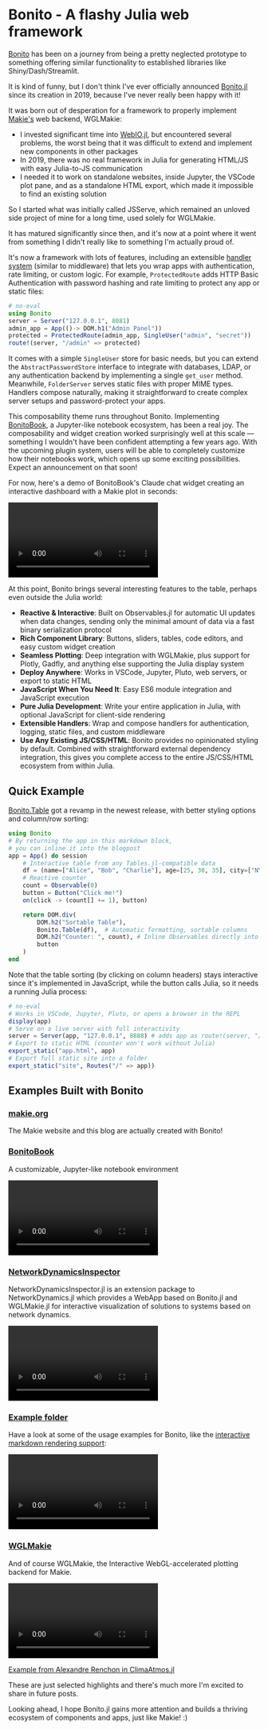 # Bonito - A flashy Julia web framework

[Bonito](https://github.com/SimonDanisch/Bonito.jl) has been on a journey from being a pretty neglected prototype to something offering similar functionality to established libraries like Shiny/Dash/Streamlit.

It is kind of funny, but I don't think I've ever officially announced [Bonito.jl](https://github.com/SimonDanisch/Bonito.jl) since its creation in 2019, because I've never really been happy with it!

It was born out of desperation for a framework to properly implement [Makie's](https://makie.org/) web backend, WGLMakie:

* I invested significant time into [WebIO.jl](https://github.com/JuliaGizmos/WebIO.jl), but encountered several problems, the worst being that it was difficult to extend and implement new components in other packages
* In 2019, there was no real framework in Julia for generating HTML/JS with easy Julia-to-JS communication
* I needed it to work on standalone websites, inside Jupyter, the VSCode plot pane, and as a standalone HTML export, which made it impossible to find an existing solution

So I started what was initially called JSServe, which remained an unloved side project of mine for a long time, used solely for WGLMakie.

It has matured significantly since then, and it's now at a point where it went from something I didn't really like to something I'm actually proud of.

It's now a framework with lots of features, including an extensible [handler system](https://simondanisch.github.io/Bonito.jl/stable/handlers.html) (similar to middleware) that lets you wrap apps with authentication, rate limiting, or custom logic. For example, `ProtectedRoute` adds HTTP Basic Authentication with password hashing and rate limiting to protect any app or static files:

```julia
# no-eval
using Bonito
server = Server("127.0.0.1", 8081)
admin_app = App(()-> DOM.h1("Admin Panel"))
protected = ProtectedRoute(admin_app, SingleUser("admin", "secret"))
route!(server, "/admin" => protected)
```

It comes with a simple `SingleUser` store for basic needs, but you can extend the `AbstractPasswordStore` interface to integrate with databases, LDAP, or any authentication backend by implementing a single `get_user` method. Meanwhile, `FolderServer` serves static files with proper MIME types. Handlers compose naturally, making it straightforward to create complex server setups and password-protect your apps.

This composability theme runs throughout Bonito. Implementing [BonitoBook](https://bonitobook.org), a Jupyter-like notebook ecosystem, has been a real joy. The composability and widget creation worked surprisingly well at this scale — something I wouldn't have been confident attempting a few years ago. With the upcoming plugin system, users will be able to completely customize how their notebooks work, which opens up some exciting possibilities. Expect an announcement on that soon!

For now, here's a demo of BonitoBook's Claude chat widget creating an interactive dashboard with a Makie plot in seconds:

![bonitobook](./images/ai-demo.mp4)

At this point, Bonito brings several interesting features to the table, perhaps even outside the Julia world:

- **Reactive & Interactive**: Built on Observables.jl for automatic UI updates when data changes, sending only the minimal amount of data via a fast binary serialization protocol
- **Rich Component Library**: Buttons, sliders, tables, code editors, and easy custom widget creation
- **Seamless Plotting**: Deep integration with WGLMakie, plus support for Plotly, Gadfly, and anything else supporting the Julia display system
- **Deploy Anywhere**: Works in VSCode, Jupyter, Pluto, web servers, or export to static HTML
- **JavaScript When You Need It**: Easy ES6 module integration and JavaScript execution
- **Pure Julia Development**: Write your entire application in Julia, with optional JavaScript for client-side rendering
- **Extensible Handlers**: Wrap and compose handlers for authentication, logging, static files, and custom middleware
- **Use Any Existing JS/CSS/HTML**: Bonito provides no opinionated styling by default. Combined with straightforward external dependency integration, this gives you complete access to the entire JS/CSS/HTML ecosystem from within Julia.


## Quick Example

[Bonito.Table](https://simondanisch.github.io/Bonito.jl/stable/widgets.html#Bonito.Table-widgets) got a revamp in the newest release, with better styling options and column/row sorting:

```julia
using Bonito
# By returning the app in this markdown block,
# you can inline it into the blogpost
app = App() do session
    # Interactive table from any Tables.jl-compatible data
    df = (name=["Alice", "Bob", "Charlie"], age=[25, 30, 35], city=["NYC", "LA", "Chicago"])
    # Reactive counter
    count = Observable(0)
    button = Button("Click me!")
    on(click -> (count[] += 1), button)

    return DOM.div(
        DOM.h2("Sortable Table"),
        Bonito.Table(df),  # Automatic formatting, sortable columns
        DOM.h2("Counter: ", count), # Inline Observables directly into DOM
        button
    )
end
```

Note that the table sorting (by clicking on column headers) stays interactive since it's implemented in JavaScript, while the button calls Julia, so it needs a running Julia process:
```julia
# no-eval
# Works in VSCode, Jupyter, Pluto, or opens a browser in the REPL
display(app)
# Serve on a live server with full interactivity
server = Server(app, "127.0.0.1", 8888) # adds app as route!(server, "/" => app)
# Export to static HTML (counter won't work without Julia)
export_static("app.html", app)
# Export full static site into a folder
export_static("site", Routes("/" => app))
```

## Examples Built with Bonito

### [makie.org](https://makie.org/)

The Makie website and this blog are actually created with Bonito!

### [BonitoBook](https://bonitobook.org/)

A customizable, Jupyter-like notebook environment

![](./images/book-demo.mp4)


### [NetworkDynamicsInspector](https://github.com/JuliaDynamics/NetworkDynamics.jl/tree/main/NetworkDynamicsInspector)

NetworkDynamicsInspector.jl is an extension package to NetworkDynamics.jl which provides a WebApp based on Bonito.jl and WGLMakie.jl for interactive visualization of solutions to systems based on network dynamics.

![network inspector demo](./images/network-inspector.mp4)

### [Example folder](https://github.com/SimonDanisch/Bonito.jl/tree/master/examples)

Have a look at some of the usage examples for Bonito, like the [interactive markdown rendering support](https://github.com/SimonDanisch/Bonito.jl/blob/master/examples/markdown.jl):

![markdown example](./images/markdown-example.mp4)

### [WGLMakie](https://docs.makie.org/dev/explanations/backends/wglmakie#WGLMakie)

And of course WGLMakie, the Interactive WebGL-accelerated plotting backend for Makie.

![ClimaAtmos](./images/animation.mp4)

[Example from Alexandre Renchon in ClimaAtmos.jl](https://github.com/CliMA/ClimaAtmos.jl)


These are just selected highlights and there's much more I'm excited to share in future posts.

Looking ahead, I hope Bonito.jl gains more attention and builds a thriving ecosystem of components and apps, just like Makie! :)
